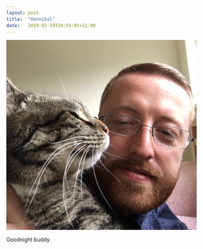 ```yaml
---
layout: post
title:  "Hannibal"
date:   2019-02-19T19:55:01+11:00
---
```


![Hannibal](hannibal.jpeg)

Goodnight buddy.
